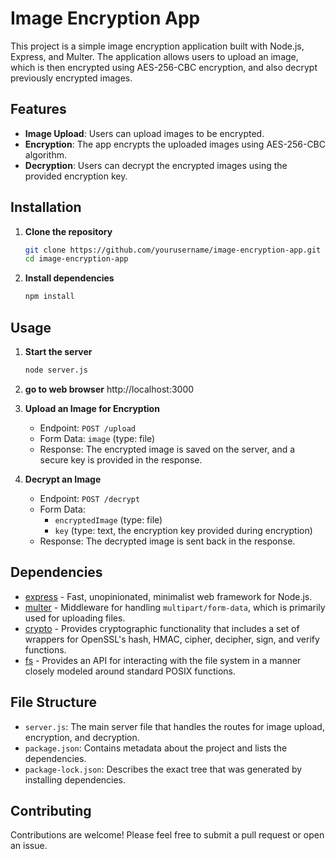 # Image Encryption App

This project is a simple image encryption application built with Node.js, Express, and Multer. The application allows users to upload an image, which is then encrypted using AES-256-CBC encryption, and also decrypt previously encrypted images.

## Features

- **Image Upload**: Users can upload images to be encrypted.
- **Encryption**: The app encrypts the uploaded images using AES-256-CBC algorithm.
- **Decryption**: Users can decrypt the encrypted images using the provided encryption key.

## Installation

1. **Clone the repository**
    ```bash
    git clone https://github.com/yourusername/image-encryption-app.git
    cd image-encryption-app
    ```

2. **Install dependencies**
    ```bash
    npm install
    ```

## Usage

1. **Start the server**
    ```bash
    node server.js
    ```
2. **go to web browser**
 http://localhost:3000  
   

3. **Upload an Image for Encryption**
    - Endpoint: `POST /upload`
    - Form Data: `image` (type: file)
    - Response: The encrypted image is saved on the server, and a secure key is provided in the response.

4. **Decrypt an Image**
    - Endpoint: `POST /decrypt`
    - Form Data: 
      - `encryptedImage` (type: file)
      - `key` (type: text, the encryption key provided during encryption)
    - Response: The decrypted image is sent back in the response.

## Dependencies

- [express](https://www.npmjs.com/package/express) - Fast, unopinionated, minimalist web framework for Node.js.
- [multer](https://www.npmjs.com/package/multer) - Middleware for handling `multipart/form-data`, which is primarily used for uploading files.
- [crypto](https://nodejs.org/api/crypto.html) - Provides cryptographic functionality that includes a set of wrappers for OpenSSL's hash, HMAC, cipher, decipher, sign, and verify functions.
- [fs](https://nodejs.org/api/fs.html) - Provides an API for interacting with the file system in a manner closely modeled around standard POSIX functions.

## File Structure

- `server.js`: The main server file that handles the routes for image upload, encryption, and decryption.
- `package.json`: Contains metadata about the project and lists the dependencies.
- `package-lock.json`: Describes the exact tree that was generated by installing dependencies.

## Contributing

Contributions are welcome! Please feel free to submit a pull request or open an issue.

